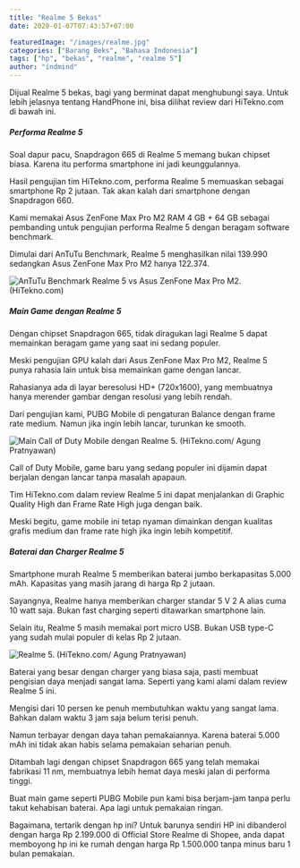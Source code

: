 ```yaml
---
title: "Realme 5 Bekas"
date: 2020-01-07T07:43:57+07:00

featuredImage: "/images/realme.jpg"
categories: ["Barang Beks", "Bahasa Indonesia"]
tags: ["hp", "bekas", "realme", "realme 5"]
author: "indmind"
---
```


Dijual Realme 5 bekas, bagi yang berminat dapat menghubungi saya. Untuk lebih jelasnya tentang HandPhone ini, bisa dilihat review dari HiTekno.com di bawah ini.

##### Performa Realme 5

Soal dapur pacu, Snapdragon 665 di Realme 5 memang bukan chipset biasa. Karena itu performa smartphone ini jadi keunggulannya.

Hasil pengujian tim HiTekno.com, performa Realme 5 memuaskan sebagai smartphone Rp 2 jutaan. Tak akan kalah dari smartphone dengan Snapdragon 660.

Kami memakai Asus ZenFone Max Pro M2 RAM 4 GB + 64 GB sebagai pembanding untuk pengujian performa Realme 5 dengan beragam software benchmark.

Dimulai dari AnTuTu Benchmark, Realme 5 menghasilkan nilai 139.990 sedangkan Asus ZenFone Max Pro M2 hanya 122.374.

<img src="https://media.hitekno.com/thumbs/2019/10/08/54065-antutu-benchmark-realme-5-vs-asus-zenfone-max-pro-m2/o-img-54065-antutu-benchmark-realme-5-vs-asus-zenfone-max-pro-m2.jpg" alt="AnTuTu Benchmark Realme 5 vs Asus ZenFone Max Pro M2. (HiTekno.com)">

##### Main Game dengan Realme 5

Dengan chipset Snapdragon 665, tidak diragukan lagi Realme 5 dapat memainkan beragam game yang saat ini sedang populer.

Meski pengujian GPU kalah dari Asus ZenFone Max Pro M2, Realme 5 punya rahasia lain untuk bisa memainkan game dengan lancar.

Rahasianya ada di layar beresolusi HD+ (720x1600), yang membuatnya hanya merender gambar dengan resolusi yang lebih rendah.

Dari pengujian kami, PUBG Mobile di pengaturan Balance dengan frame rate medium. Namun jika ingin lebih lancar, turunkan ke smooth.

<img src="https://media.hitekno.com/thumbs/2019/10/08/59265-main-call-of-duty-mobile-dengan-realme-5/730x480-img-59265-main-call-of-duty-mobile-dengan-realme-5.jpg" alt="Main Call of Duty Mobile dengan Realme 5. (HiTekno.com/ Agung Pratnyawan)">

Call of Duty Mobile, game baru yang sedang populer ini dijamin dapat berjalan dengan lancar tanpa masalah apapaun.

Tim HiTekno.com dalam review Realme 5 ini dapat menjalankan di Graphic Quality High dan Frame Rate High juga dengan baik.

Meski begitu, game mobile ini tetap nyaman dimainkan dengan kualitas grafis medium dan frame rate high jika ingin lebih kompetitif.

##### Baterai dan Charger Realme 5

Smartphone murah Realme 5 memberikan baterai jumbo berkapasitas 5.000 mAh. Kapasitas yang masih jarang di harga Rp 2 jutaan.

Sayangnya, Realme hanya memberikan charger standar 5 V 2 A alias cuma 10 watt saja. Bukan fast charging seperti ditawarkan smartphone lain.

Selain itu, Realme 5 masih memakai port micro USB. Bukan USB type-C yang sudah mulai populer di kelas Rp 2 jutaan.

<img src="https://media.hitekno.com/thumbs/2019/10/08/13201-realme-5/730x480-img-13201-realme-5.jpg" alt="Realme 5. (HiTekno.com/ Agung Pratnyawan)">


Baterai yang besar dengan charger yang biasa saja, pasti membuat pengisian daya menjadi sangat lama. Seperti yang kami alami dalam review Realme 5 ini.

Mengisi dari 10 persen ke penuh membutuhkan waktu yang sangat lama. Bahkan dalam waktu 3 jam saja belum terisi penuh.

Namun terbayar dengan daya tahan pemakaiannya. Karena baterai 5.000 mAh ini tidak akan habis selama pemakaian seharian penuh.

Ditambah lagi dengan chipset Snapdragon 665 yang telah memakai fabrikasi 11 nm, membuatnya lebih hemat daya meski jalan di performa tinggi.

Buat main game seperti PUBG Mobile pun kami bisa berjam-jam tanpa perlu takut kehabisan baterai. Apa lagi untuk pemakaian ringan.

Bagaimana, tertarik dengan hp ini? Untuk barunya sendiri HP ini dibanderol dengan harga Rp 2.199.000 di Official Store Realme di Shopee, anda dapat memboyong hp ini ke rumah dengan harga Rp 1.500.000 tanpa minus baru 1 bulan pemakaian.
